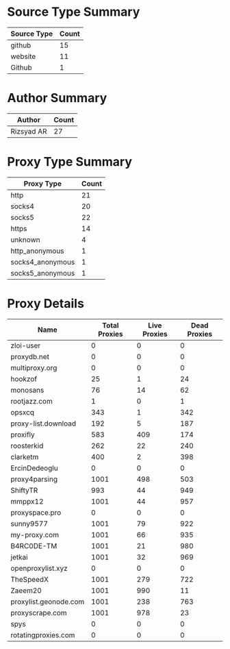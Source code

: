 # Source Type Summary

| Source Type | Count |
|-------------|-------|
| github | 15 |
| website | 11 |
| Github | 1 |


# Author Summary

| Author | Count |
|--------|-------|
| Rizsyad AR | 27 |


# Proxy Type Summary

| Proxy Type | Count |
|------------|-------|
| http | 21 |
| socks4 | 20 |
| socks5 | 22 |
| https | 14 |
| unknown | 4 |
| http_anonymous | 1 |
| socks4_anonymous | 1 |
| socks5_anonymous | 1 |


# Proxy Details

| Name | Total Proxies | Live Proxies | Dead Proxies |
|------|---------------|--------------|---------------|
| zloi-user | 0 | 0 | 0 |
| proxydb.net | 0 | 0 | 0 |
| multiproxy.org | 0 | 0 | 0 |
| hookzof | 25 | 1 | 24 |
| monosans | 76 | 14 | 62 |
| rootjazz.com | 1 | 0 | 1 |
| opsxcq | 343 | 1 | 342 |
| proxy-list.download | 192 | 5 | 187 |
| proxifly | 583 | 409 | 174 |
| roosterkid | 262 | 22 | 240 |
| clarketm | 400 | 2 | 398 |
| ErcinDedeoglu | 0 | 0 | 0 |
| proxy4parsing | 1001 | 498 | 503 |
| ShiftyTR | 993 | 44 | 949 |
| mmppx12 | 1001 | 44 | 957 |
| proxyspace.pro | 0 | 0 | 0 |
| sunny9577 | 1001 | 79 | 922 |
| my-proxy.com | 1001 | 66 | 935 |
| B4RC0DE-TM | 1001 | 21 | 980 |
| jetkai | 1001 | 32 | 969 |
| openproxylist.xyz | 0 | 0 | 0 |
| TheSpeedX | 1001 | 279 | 722 |
| Zaeem20 | 1001 | 990 | 11 |
| proxylist.geonode.com | 1001 | 238 | 763 |
| proxyscrape.com | 1001 | 978 | 23 |
| spys | 0 | 0 | 0 |
| rotatingproxies.com | 0 | 0 | 0 |
